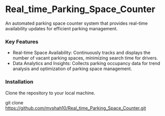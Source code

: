 # Real_time_Parking_Space_Counter
An automated parking space counter system that provides real-time availability updates for efficient parking management.

### Key Features
- Real-time Space Availability: Continuously tracks and displays the number of vacant parking spaces, minimizing search time for drivers.
- Data Analytics and Insights: Collects parking occupancy data for trend analysis and optimization of parking space management.

### Installation

Clone the repository to your local machine.

git clone https://github.com/mvshah10/Real_time_Parking_Space_Counter.git
